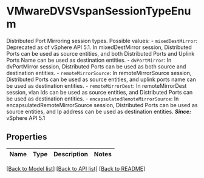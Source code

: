 # VMwareDVSVspanSessionTypeEnum

Distributed Port Mirroring session types.  Possible values: - `mixedDestMirror`:       Deprecated as of vSphere API 5.1.      In mixedDestMirror session, Distributed Ports can be used as source entities,   and both Distributed Ports and Uplink Ports Name can be used as destination entities. - `dvPortMirror`: In dvPortMirror session, Distributed Ports can be used as both source   and destination entities. - `remoteMirrorSource`: In remoteMirrorSource session, Distributed Ports can be used as source entities,   and uplink ports name can be used as destination entities. - `remoteMirrorDest`: In remoteMirrorDest session, vlan Ids can be used as source entities,   and Distributed Ports can be used as destination entities. - `encapsulatedRemoteMirrorSource`: In encapsulatedRemoteMirrorSource session, Distributed Ports can be used as source entities,   and Ip address can be used as destination entities.    ***Since:*** vSphere API 5.1 

## Properties
Name | Type | Description | Notes
------------ | ------------- | ------------- | -------------

[[Back to Model list]](../README.md#documentation-for-models) [[Back to API list]](../README.md#documentation-for-api-endpoints) [[Back to README]](../README.md)


